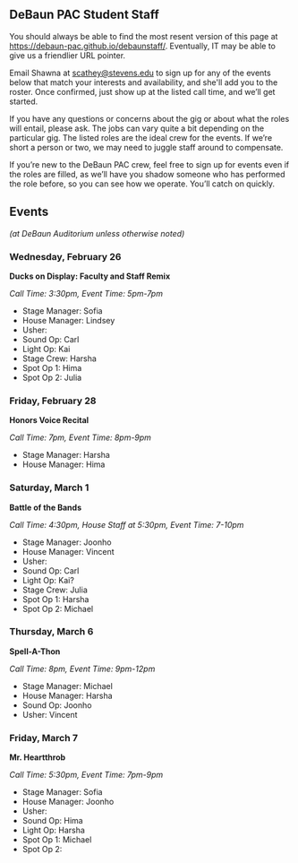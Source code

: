 ## DeBaun PAC Student Staff

You should always be able to find the most resent version of this page at <https://debaun-pac.github.io/debaunstaff/>. Eventually, IT may be able to give us a friendlier URL pointer.

Email Shawna at <scathey@stevens.edu>  to sign up for any of the events below that match your interests and availability, and she'll add you to the roster. Once confirmed, just show up at the listed call time, and we’ll get started.

If you have any questions or concerns about the gig or about what the roles will entail, please ask. The jobs can vary quite a bit depending on the particular gig. The listed roles are the ideal crew for the events. If we’re short a person or two, we may need to juggle staff around to compensate.

If you’re new to the DeBaun PAC crew, feel free to sign up for events even if the roles are filled, as we’ll have you shadow someone who has performed the role before, so you can see how we operate. You’ll catch on quickly.


## Events
*(at DeBaun Auditorium unless otherwise noted)*



### Wednesday, February 26

**Ducks on Display: Faculty and Staff Remix**

_Call Time: 3:30pm, Event Time: 5pm-7pm_

- Stage Manager: Sofia
- House Manager: Lindsey
- Usher: 
- Sound Op: Carl
- Light Op: Kai
- Stage Crew: Harsha
- Spot Op 1: Hima
- Spot Op 2: Julia


### Friday, February 28

**Honors Voice Recital**

_Call Time: 7pm, Event Time: 8pm-9pm_

- Stage Manager: Harsha
- House Manager: Hima


### Saturday, March 1

**Battle of the Bands**

_Call Time: 4:30pm, House Staff at 5:30pm, Event Time: 7-10pm_

- Stage Manager: Joonho
- House Manager: Vincent
- Usher:
- Sound Op: Carl
- Light Op: Kai?
- Stage Crew: Julia
- Spot Op 1: Harsha
- Spot Op 2: Michael


### Thursday, March 6

**Spell-A-Thon**

_Call Time: 8pm, Event Time: 9pm-12pm_

- Stage Manager: Michael
- House Manager: Harsha
- Sound Op: Joonho
- Usher: Vincent

### Friday, March 7

**Mr. Heartthrob**

_Call Time: 5:30pm, Event Time: 7pm-9pm_

- Stage Manager: Sofia
- House Manager: Joonho
- Usher: 
- Sound Op: Hima
- Light Op: Harsha
- Spot Op 1: Michael
- Spot Op 2: 
